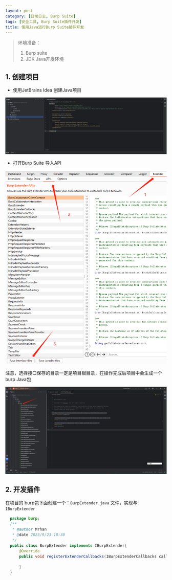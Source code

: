 ```yaml
---
layout: post
category: [日常日志, Burp Suite]
tags: [安全工具, Burp Suite插件开发]
title: 使用Java进行Burp Suite插件开发
---
```


> 环境准备：
> 1. Burp suite
> 2. JDK Java开发环境


## 1. 创建项目

- 使用JetBrains Idea 创建Java项目

![Java环境](../../../assets/posts/日常日志/Burpsuite/burpsuite-extender-01/burpsuite_java_env.png)

- 打开Burp Suite 导入API

![Burp Suite Extender](../../../assets/posts/日常日志/Burpsuite/burpsuite-extender-01/burpsuite_extender_api.png)

注意，选择接口保存的目录一定是项目根目录，在操作完成后项目中会生成一个 burp Java包


![Burp Suite Extender](../../../assets/posts/日常日志/Burpsuite/burpsuite-extender-01/burpsuite_extender_api_02.png)

## 2. 开发插件

在项目的 burp包下面创建一个：`BurpExtender.java` 文件，实现与: `IBurpExtender`

```java
  package burp;
  /**
   * @author Mrhan
   * @date 2023/9/23 10:30
   */
  public class BurpExtender implements IBurpExtender{
      @Override
      public void registerExtenderCallbacks(IBurpExtenderCallbacks callbacks) {
  
      }
  }

```
